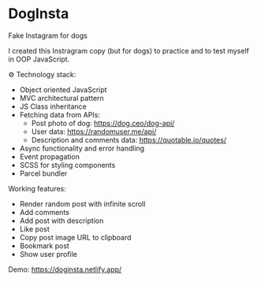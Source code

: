 # DogInsta

Fake Instagram for dogs

I created this Instragram copy (but for dogs) to practice and to test myself in OOP JavaScript.

⚙ Technology stack:

- Object oriented JavaScript
- MVC architectural pattern
- JS Class inheritance
- Fetching data from APIs:
  - Post photo of dog: https://dog.ceo/dog-api/
  - User data: https://randomuser.me/api/
  - Description and comments data: https://quotable.io/quotes/
- Async functionality and error handling
- Event propagation
- SCSS for styling components
- Parcel bundler

Working features:

- Render random post with infinite scroll
- Add comments
- Add post with description
- Like post
- Copy post image URL to clipboard
- Bookmark post
- Show user profile

Demo: https://doginsta.netlify.app/
